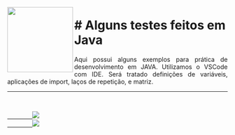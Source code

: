 <p><img src="https://user-images.githubusercontent.com/63436406/137700134-629170ec-3a82-4fda-8fd0-86cb8bf37622.png" align="left" height="150px" width="150px">
    <h1># Alguns testes feitos em Java</h1> 
    <p align="justify">
    Aqui possui alguns exemplos para prática de desenvolvimento em JAVA. Utilizamos o VSCode com IDE. Será tratado definições de variáveis, aplicações de import, laços de repetição, e matriz. 
    </p>
</p>      

---

<br>
    <code><a href="https:/discord.com">
        <img src="https://img.shields.io/badge/Léo Albergaria%20-%237289DA.svg?&style=for-the-badge&logo=discord&logoColor=white" /></a></code>
    <code><a href="https://www.linkedin.com/in/adm-leo-albergaria/">
        <img src="https://img.shields.io/badge/linkedin%20-%230077B5.svg?&style=for-the-badge&logo=linkedin&logoColor=white" /></a></code>
<br>     

